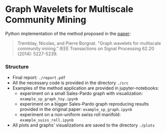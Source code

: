 # Graph Wavelets for Multiscale Community Mining

Python implementation of the method proposed in the [paper](https://ieeexplore.ieee.org/document/6870496):

>Tremblay, Nicolas, and Pierre Borgnat. "Graph wavelets for multiscale community mining." IEEE Transactions on Signal Processing 62.20 (2014): 5227-5239.

### Structure

* Final report: `./report.pdf`
* All the necessary code is provided in the directory `./src`
* Examples of the method application are provided in jupyter-notebooks:
    - experiment on a small Sales-Pardo graph with visualization: `example_sp_graph_toy.ipynb`
    - experiment on a bigger Sales-Pardo graph reproducing results provided in the original paper: `example_sp_graph.ipynb`
    - experiment on a non-uniform swiss roll manifold: `example_suiss_roll.ipynb`
* All plots and graphs' visualizations are saved to the directory `./plots`
